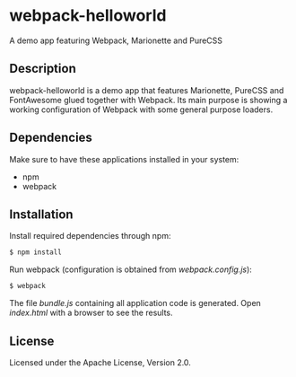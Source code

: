 webpack-helloworld
===================

A demo app featuring Webpack, Marionette and PureCSS

## Description

webpack-helloworld is a demo app that features Marionette, PureCSS and FontAwesome glued together with Webpack. Its main purpose is showing a working configuration of Webpack with some general purpose loaders.

## Dependencies

Make sure to have these applications installed in your system:

 * npm
 * webpack

## Installation

Install required dependencies through npm:

```bash
$ npm install
```

Run webpack (configuration is obtained from *webpack.config.js*):

```bash
$ webpack
```

The file *bundle.js* containing all application code is generated. Open *index.html* with a browser to see the results.

## License

Licensed under the Apache License, Version 2.0.
